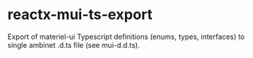 # reactx-mui-ts-export
Export of materiel-ui Typescript definitions (enums, types, interfaces) to single ambinet .d.ts file (see mui-d.d.ts).


